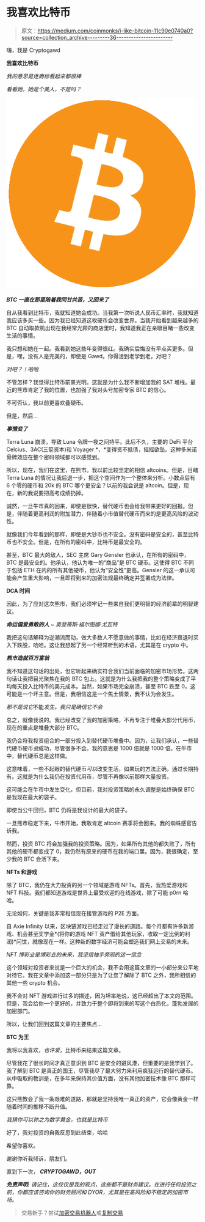 # 我喜欢比特币

> 原文：<https://medium.com/coinmonks/i-like-bitcoin-11c90e0740a0?source=collection_archive---------36----------------------->

嗨，我是 Cryptogawd

**我喜欢比特币**

*我的意思是连商标看起来都很棒*

*看看她，她是个美人，不是吗？*

![](img/de1f6d639d02d6938be595f4d503dcda.png)

***BTC 一直在那里陪着我同甘共苦，又回来了***

自从我看到比特币，我就知道她会成功。当我第一次听说人民币汇率时，我就知道我应该多买一些。因为我已经知道这枚硬币会改变世界。当我开始看到越来越多的 BTC 自动取款机出现在我经常光顾的商店里时，我知道我正在亲眼目睹一些改变生活的事情。

我只想和她在一起。我看到她这些年变得很红。我确实后悔没有早点买更多。但是，嘿，没有人是完美的，即使是 Gawd。你得活到老学到老，对吧？

*对吧？！哈哈*

不管怎样？我觉得比特币前景光明。这就是为什么我不断增加我的 SAT 堆栈。最近的熊市肯定了我的位置，也加强了我对头号加密专家 BTC 的信心。

不可否认，我以前更喜欢叠硬币。

但是，然后…

***事情变了***

Terra Luna 崩溃，导致 Luna 令牌一夜之间持平。此后不久，主要的 DeFi 平台 Celcius、3AC(三箭资本)和 Voyager *、*变得资不抵债，摇摇欲坠。这种多米诺骨牌效应在整个密码领域都可以感觉到。

所以，现在，我们在这里，在熊市。我以前比较坚定的相信 altcoins。但是，目睹 Terra Luna 的情况让我后退一步，把这个空间作为一个整体来分析。小数点后有 6 个零的硬币和 20k 的 BTC 哪个更安全？以前的我会说是 altcoin。但是，现在，新的我说要把高考成绩扔掉。

诚然，一旦牛市真的回来，即使是很快，替代硬币也会给我带来更好的回报。但是，伴随着更高利润的附加潜力，伴随着小市值替代硬币而来的是更高风险的波动性。

就像我们今年看到的那样，即使是大钞币也不安全。没有密码是安全的，甚至比特币也不安全。但是，在所有的密码中，比特币是最安全的。

甚至，BTC 最大的敌人，SEC 主席 Gary Gensler 也承认，在所有的密码中，BTC 是最安全的。他承认，他认为唯一的“商品”是 BTC 硬币。这使得 BTC 不同于包括 ETH 在内的所有其他硬币，他认为“安全性”更高。Gensler 的这一承认可能会产生重大影响，一旦即将到来的加密法规最终确定并签署成为法律。

**DCA 时间**

因此，为了应对这次熊市，我们必须牢记一些来自我们更明智的经济前辈的明智建议。

***命运偏爱勇敢的人*** ~ *奥登蒂斯·福尔图娜·尤瓦特*

我把这句话解释为逆潮流而动，做大多数人不愿意做的事情，比如在经济衰退时买入下跌股，哈哈。这让我想起了另一个经常听到的术语，尤其是在 crypto 中。

***熊市造就百万富翁***

我不知道这句话的出处，但它听起来确实符合我们当前面临的加密市场形势。这两句话让我把目光聚焦在我的 BTC 包上。这就是为什么我把我的整个策略变成了平均每天投入比特币的美元成本。当然，如果市场完全崩溃，甚至 BTC 跌至 0，这可能是一个坏主意。但是，我相信这是一个焦土情景，我不认为会发生。

*那不是说它*不能*发生。我只是确信它不会*

总之，就像我说的。我已经改变了我的加密策略，不再专注于堆叠大部分代用币，现在的重点是堆叠大部分 BTC。

我仍会将我投资组合的一部分投入到替代硬币堆叠中。因为，让我们承认，一些替代硬币硬币*会*成功，尽管很多不会。我的意思是 1000 倍就是 1000 倍。在牛市中，替代硬币总是这样做。

这意味着，一些不起眼的替代硬币*可以*改变生活，如果玩的方法正确，通过长期持有。这就是为什么我仍在投资代用币，尽管不再像以前那样大量投资。

这可能会在牛市中发生变化，但目前，我对投资策略的永久调整是始终确保 BTC 是我现在最大的袋子。

即使当公牛回归，BTC 仍将是我设计的最大的袋子。

一旦熊市稳定下来，牛市开始，我敢肯定 altcoin 赛季将会回来。我的蜘蛛感官告诉我。

然而，投资 BTC 将会加强我的投资策略。因为，如果所有其他的都失败了，所有其他的硬币都变成了 0，我仍然有原来的硬币在我的端口里。因为，我很确定，至少我的 BTC 会活下来。

**NFTs 和游戏**

除了 BTC，我仍在大力投资的另一个领域是游戏 NFTs。首先，我热爱游戏和 NFT 科技。我们都知道游戏是世界上最受欢迎的在线游戏，除了可能 p0rn 哈哈。

无论如何，关键是我非常相信现在接管游戏的 P2E 方面。

自 Axie Infinity 以来，区块链游戏已经走过了漫长的道路。每个月都有许多新游戏、机会甚至奖学金*(将你的游戏 NFT 资产借给其他玩家，收取一定比例的利润)*问世，就像现在一样。这种新的数字经济可能会塑造我们网上交易的未来。

*NFT 博彩业是博彩业的未来，我坚信袖手旁观的这一信念*

这个领域对投资者来说是一个巨大的机会，我不会用这篇文章的一小部分来公平地对待它。我在文章中添加这一部分只是为了让您了解除了 BTC 之外，我所相信的其他一些 crypto 机会。

我不会对 NFT 游戏进行过多的描述，因为坦率地说，这已经超出了本文的范围。但是，我会给你一个更好的，并致力于整个即将到来的写这个白热化，蓬勃发展的加密部门。

所以，让我们回到这篇文章的主要焦点…

**BTC 为王**

我将以我喜欢，*也许爱*，比特币来结束这篇文章。

尽管我花了很长时间才真正意识到 BTC 是安全的避风港，但重要的是我学到了。我了解到 BTC 是真正的国王，尽管我尽了最大努力来利用疯狂运行的替代硬币。从中吸取的教训是，在多年来保持其价值方面，没有其他加密技术像 BTC 那样可靠。

这只熊教会了我一条艰难的道路，那就是坚持我唯一真正的资产，它会像黄金一样随着时间的推移不断升值。

*我猜你可以称之为数字黄金，也就是比特币*

好了，我对投资的自我反思到此结束，哈哈

希望你喜欢。

谢谢你听我倾诉，朋友们。

直到下一次， ***CRYPTOGAWD，OUT***

***免责声明:*** *请记住，这仅仅是我的观点，这些都不是财务建议。在进行任何投资之前，你都应该咨询你的财务顾问和 DYOR，尤其是在高风险和不稳定的加密市场。*

> 交易新手？尝试[加密交易机器人](/coinmonks/crypto-trading-bot-c2ffce8acb2a)或[复制交易](/coinmonks/top-10-crypto-copy-trading-platforms-for-beginners-d0c37c7d698c)